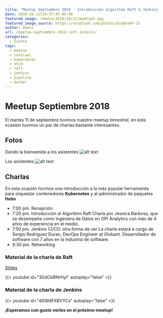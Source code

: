 ```yaml
---
title: "Meetup Septiembre 2018 - Introducción algoritmo Raft & Jenkins Pipeline Script con Docker"
date: 2018-10-11T19:37:47-05:00
featured_image: /media/2018/10/11/meetup5.jpg
featured_image_source: https://unsplash.com/photos/Esq0ovRY-Zs
author: domix
url: /meetup-septiembre-2018-raft-jenkins/
categories:
  - Evento
tags:
  - meetup
  - centraal
  - kubernetes
  - etcd
  - raft
  - jenkins
  - pipeline
  - docker
---
```


# Meetup Septiembre 2018

El martes 11 de septiembre tuvimos nuestro meetup bimestral, en esta ocasión tuvimos un par de charlas bastante interesantes.



## Fotos

Dando la bienvenida a los asistentes
![alt text][01]

Los asistentes
![alt text][02]


## Charlas

En esta ocasión hicimos una introducción a la más popular herramienta para orquestar contenedores **Kubernetes** y al administrador de paquetes **Helm**

* 7:00 pm. Recepción
* 7:20 pm. Introducción al Algoritmo Raft
Charla por Jessica Barbosa, que se desempeña como Ingeniera de Datos en OPI Analytics con más de 4 años de experiencia en el medio.
* 7:50 pm. Jenkins CI/CD: otra forma de ver
La charla estará a cargo de Sergio Rodriguez Duran, DevOps Engineer at Globant. Desarrollador de software con 7 años en la industria de software.
* 8:30 pm. Networking

### Material de la charla de Raft

[Slides][04] 

{{< youtube id="3GdCkBNrHyI" autoplay="false" >}}


### Material de la charla de Jenkins

<!-- { { < slideshare id="107736910" > } } -->

{{< youtube id="dGWdEXBVYCs" autoplay="false" >}}


**¡Esperamos con gusto verlos en el próximo meetup!**

[01]: /media/2018/10/11/raft_talk.jpeg "Charla sobre Raft"
[02]: /media/2018/10/11/jenkins_talk.jpeg "Charla sobre Jenkins"
[03]: https://twitter.com/gojcs
[04]: https://github.com/jbarbosat/mis-desmadres/blob/master/presentaciones/cloud_native_mexico/raft_introduccion.pdf "Slides de la charla"